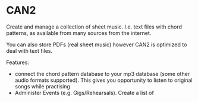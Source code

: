 CAN2
====

Create and manage a collection of sheet music. 
I.e. text files with chord patterns, as available from many sources from the internet.

You can also store PDFs (real sheet music) however CAN2 is optimized to deal with text files.

Features:
- connect the chord pattern database to your mp3 database (some other audio formats supported).
  This gives you opportunity to listen to original songs while practising
- Administer Events (e.g. Gigs/Rehearsals). Create a list of 
